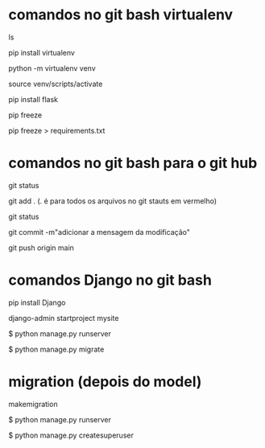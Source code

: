 # comandos no git bash virtualenv
ls

pip install virtualenv

 python -m virtualenv venv

  source venv/scripts/activate

  pip install flask

  pip freeze

  pip freeze > requirements.txt

# comandos no git bash para o git hub
git status 

git add . (. é para todos os arquivos no git stauts em vermelho)

git status

git commit -m"adicionar a mensagem da modificação"

git push origin main

# comandos Django no git bash
pip install Django

django-admin startproject mysite

$ python manage.py runserver

$ python manage.py migrate

# migration (depois do model)
makemigration

$ python manage.py runserver

$ python manage.py createsuperuser

